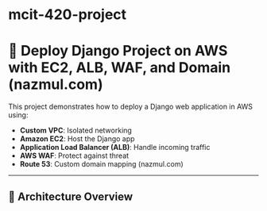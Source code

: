# mcit-420-project
# 🚀 Deploy Django Project on AWS with EC2, ALB, WAF, and Domain (nazmul.com)

This project demonstrates how to deploy a Django web application in AWS using:
- **Custom VPC**: Isolated networking
- **Amazon EC2**: Host the Django app
- **Application Load Balancer (ALB)**: Handle incoming traffic
- **AWS WAF**: Protect against threat
- **Route 53**: Custom domain mapping (nazmul.com)

---

## 🧱 Architecture Overview


